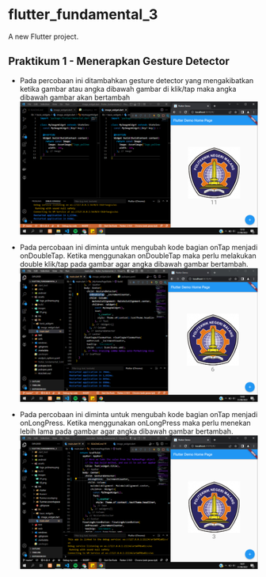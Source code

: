 # flutter_fundamental_3

A new Flutter project.

## Praktikum 1 - Menerapkan Gesture Detector
-  Pada percobaan ini ditambahkan gesture detector yang mengakibatkan ketika gambar atau angka dibawah gambar di klik/tap maka angka dibawah gambar akan bertambah
![Screenshoot flutter_fundamental_3](images/01.png)

- Pada percobaan ini diminta untuk mengubah kode bagian onTap menjadi onDoubleTap. Ketika menggunakan onDoubleTap  maka perlu melakukan double klik/tap pada gambar agar angka dibawah gambar bertambah.
![Screenshoot flutter_fundamental_3](images/02.png)

- Pada percobaan ini diminta untuk mengubah kode bagian onTap menjadi onLongPress. Ketika menggunakan onLongPress  maka perlu menekan lebih lama pada gambar agar angka dibawah gambar bertambah.
![Screenshoot flutter_fundamental_3](images/03.png)